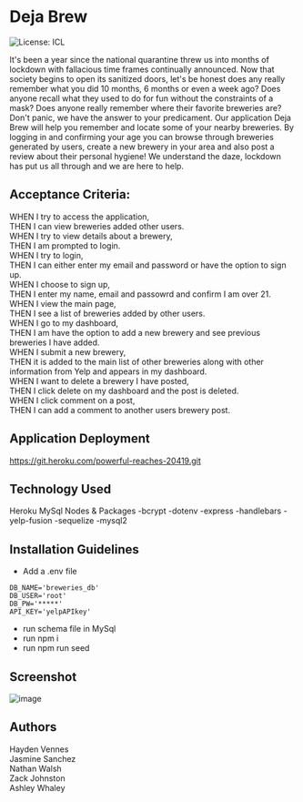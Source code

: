 # Deja Brew
![License: ICL](https://img.shields.io/badge/License-ISC-blue.svg)


It's been a year since the national quarantine threw us into months of lockdown with fallacious time frames continually announced. Now that society begins to open its sanitized doors, let's be honest does any really remember what you did 10 months, 6 months or even a week ago? Does anyone recall what they used to do for fun without the constraints of a mask? Does anyone really remember where their favorite breweries are? Don't panic, we have the answer to your predicament. Our application Deja Brew will help you remember and locate some of your nearby breweries. By logging in and confirming your age you can browse through breweries generated by users, create a new brewery in your area and also post a review about their personal hygiene! We understand the daze, lockdown has put us all through and we are here to help.

## Acceptance Criteria:
WHEN I try to access the application,  
THEN I can view breweries added other users.  
WHEN I try to view details about a brewery,  
THEN I am prompted to login.  
WHEN I try to login,   
THEN I can either enter my email and password or have the option to sign up.  
WHEN I choose to sign up,   
THEN I enter my name, email and passowrd and confirm I am over 21.  
WHEN I view the main page,  
THEN I see a list of breweries added by other users.  
WHEN I go to my dashboard,  
THEN I am have the option to add a new brewery and see previous breweries I have added.  
WHEN I submit a new brewery,  
THEN it is added to the main list of other breweries along with other information from Yelp and appears in my dashboard.  
WHEN I want to delete a brewery I have posted,  
THEN I click delete on my dashboard and the post is deleted.  
WHEN I click comment on a post,  
THEN I can add a comment to another users brewery post.  

## Application Deployment
https://git.heroku.com/powerful-reaches-20419.git

## Technology Used
Heroku
MySql
Nodes & Packages 
-bcrypt
-dotenv
-express
-handlebars
-yelp-fusion
-sequelize
-mysql2

## Installation Guidelines
- Add a .env file

```text
DB_NAME='breweries_db'
DB_USER='root'
DB_PW='*****'
API_KEY='yelpAPIkey'
```
- run schema file in MySql 
- run npm i
- run npm run seed

## Screenshot
![image](https://user-images.githubusercontent.com/74380703/113648085-e2ad1780-9640-11eb-86e9-d90c00b2345c.png)

## Authors
Hayden Vennes  
Jasmine Sanchez  
Nathan Walsh  
Zack Johnston  
Ashley Whaley